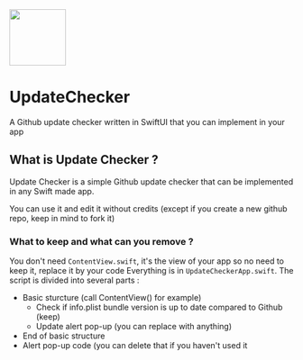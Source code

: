 <img src='https://i.ibb.co/Ksc0RFR/Pag-NX-modified.png' width=100>

# UpdateChecker
A Github update checker written in SwiftUI that you can implement in your app
## What is Update Checker ?
Update Checker is a simple Github update checker that can be implemented in any Swift made app.

You can use it and edit it without credits (except if you create a new github repo, keep in mind to fork it)
### What to keep and what can you remove ?
You don't need `ContentView.swift`, it's the view of your app so no need to keep it, replace it by your code
Everything is in `UpdateCheckerApp.swift`. The script is divided into several parts :
- Basic sturcture (call ContentView() for example)
  - Check if info.plist bundle version is up to date compared to Github (keep)
  - Update alert pop-up (you can replace with anything)
- End of basic structure
- Alert pop-up code (you can delete that if you haven't used it

